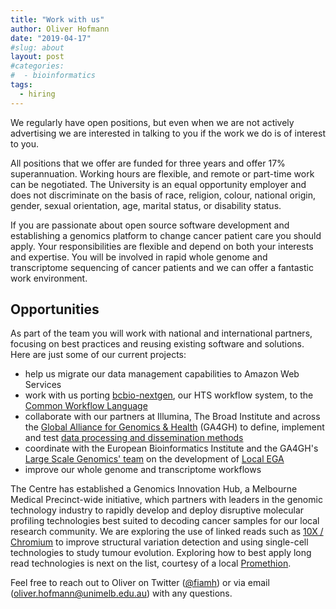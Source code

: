 ```yaml
---
title: "Work with us"
author: Oliver Hofmann
date: "2019-04-17"
#slug: about
layout: post
#categories:
#  - bioinformatics
tags:
  - hiring
---
```


We regularly have open positions, but even when we are not actively advertising we are interested in talking to you if the work we do is of interest to you. 

All positions that we offer are funded for three years and offer 17% superannuation. Working hours are flexible, and remote or part-time work can be negotiated. The University is an equal opportunity employer and does not discriminate on the basis of race, religion, colour, national origin, gender, sexual orientation, age, marital status, or disability status.

If you are passionate about open source software development and establishing a genomics platform to change cancer patient care you should apply. Your responsibilities are flexible and depend on both your interests and expertise. You will be involved in rapid whole genome and transcriptome sequencing of cancer patients and we can offer a fantastic work environment.

## Opportunities

As part of the team you will work with national and international partners, focusing on best practices and reusing existing software and solutions. Here are just some of our current projects:

* help us migrate our data management capabilities to Amazon Web Services
* work with us porting [bcbio-nextgen](https://bcbio-nextgen.readthedocs.io/en/latest/), our HTS workflow system, to the [Common Workflow Language](https://bcbio-nextgen.readthedocs.io/en/latest/)
* collaborate with our partners at Illumina, The Broad Institute and across the [Global Alliance for Genomics & Health](https://www.ga4gh.org/) (GA4GH) to define, implement and test [data processing and dissemination methods](https://github.com/ga4gh/wiki/wiki)
* coordinate with the European Bioinformatics Institute and the GA4GH's [Large Scale Genomics' team](https://github.com/ga4gh/large-scale-genomics-wiki/wiki) on the development of [Local EGA](https://localega.readthedocs.io/en/latest/)
* improve our whole genome and transcriptome workflows  

The Centre has established a Genomics Innovation Hub, a Melbourne Medical Precinct-wide initiative, which partners with leaders in the genomic technology industry to rapidly develop and deploy disruptive molecular profiling technologies best suited to decoding cancer samples for our local research community. We are exploring the use of linked reads such as [10X / Chromium](https://www.10xgenomics.com/) to improve structural variation detection and using single-cell technologies to study tumour evolution. Exploring how to best apply long read technologies is next on the list, courtesy of a local [Promethion](https://www.bioplatforms.com/australian-genome-research-facility-ltd/).

Feel free to reach out to Oliver on Twitter ([@fiamh](https://twitter.com/fiamh)) or via email (<oliver.hofmann@unimelb.edu.au>) with any questions.

